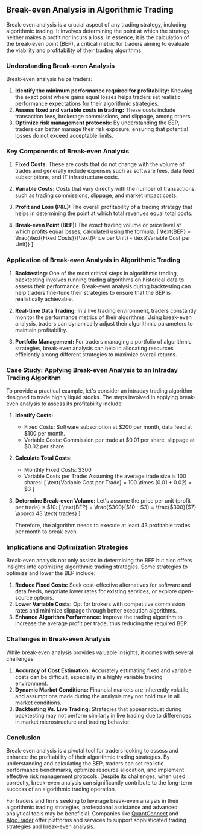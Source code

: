 ## Break-even Analysis in Algorithmic Trading

Break-even analysis is a crucial aspect of any trading strategy, including algorithmic trading. It involves determining the point at which the strategy neither makes a profit nor incurs a loss. In essence, it is the calculation of the break-even point (BEP), a critical metric for traders aiming to evaluate the viability and profitability of their trading algorithms.

### Understanding Break-even Analysis

Break-even analysis helps traders:

1. **Identify the minimum performance required for profitability:** Knowing the exact point where gains equal losses helps traders set realistic performance expectations for their algorithmic strategies.
2. **Assess fixed and variable costs in trading:** These costs include transaction fees, brokerage commissions, and slippage, among others.
3. **Optimize risk management protocols:** By understanding the BEP, traders can better manage their risk exposure, ensuring that potential losses do not exceed acceptable limits.

### Key Components of Break-even Analysis

1. **Fixed Costs:** These are costs that do not change with the volume of trades and generally include expenses such as software fees, data feed subscriptions, and IT infrastructure costs.

2. **Variable Costs:** Costs that vary directly with the number of transactions, such as trading commissions, slippage, and market impact costs.

3. **Profit and Loss (P&L):** The overall profitability of a trading strategy that helps in determining the point at which total revenues equal total costs.

4. **Break-even Point (BEP):** The exact trading volume or price level at which profits equal losses, calculated using the formula:
   \[
   \text{BEP} = \frac{\text{Fixed Costs}}{\text{Price per Unit} - \text{Variable Cost per Unit}}
   \]

### Application of Break-even Analysis in Algorithmic Trading

1. **Backtesting:** One of the most critical steps in algorithmic trading, backtesting involves running trading algorithms on historical data to assess their performance. Break-even analysis during backtesting can help traders fine-tune their strategies to ensure that the BEP is realistically achievable.

2. **Real-time Data Trading:** In a live trading environment, traders constantly monitor the performance metrics of their algorithms. Using break-even analysis, traders can dynamically adjust their algorithmic parameters to maintain profitability.

3. **Portfolio Management:** For traders managing a portfolio of algorithmic strategies, break-even analysis can help in allocating resources efficiently among different strategies to maximize overall returns.

### Case Study: Applying Break-even Analysis to an Intraday Trading Algorithm

To provide a practical example, let's consider an intraday trading algorithm designed to trade highly liquid stocks. The steps involved in applying break-even analysis to assess its profitability include:

1. **Identify Costs:**
   - Fixed Costs: Software subscription at $200 per month, data feed at $100 per month.
   - Variable Costs: Commission per trade at $0.01 per share, slippage at $0.02 per share.

2. **Calculate Total Costs:**
   - Monthly Fixed Costs: $300
   - Variable Costs per Trade: Assuming the average trade size is 100 shares:
     \[
     \text{Variable Cost per Trade} = 100 \times (0.01 + 0.02) = \$3
     \]

3. **Determine Break-even Volume:**
   Let's assume the price per unit (profit per trade) is $10:
   \[
   \text{BEP} = \frac{\$300}{\$10 - \$3} = \frac{\$300}{\$7} \approx 43 \text{ trades}
   \]

   Therefore, the algorithm needs to execute at least 43 profitable trades per month to break even.

### Implications and Optimization Strategies

Break-even analysis not only assists in determining the BEP but also offers insights into optimizing algorithmic trading strategies. Some strategies to optimize and lower the BEP include:

1. **Reduce Fixed Costs:** Seek cost-effective alternatives for software and data feeds, negotiate lower rates for existing services, or explore open-source options.
2. **Lower Variable Costs:** Opt for brokers with competitive commission rates and minimize slippage through better execution algorithms.
3. **Enhance Algorithm Performance:** Improve the trading algorithm to increase the average profit per trade, thus reducing the required BEP.

### Challenges in Break-even Analysis

While break-even analysis provides valuable insights, it comes with several challenges:

1. **Accuracy of Cost Estimation:** Accurately estimating fixed and variable costs can be difficult, especially in a highly variable trading environment.
2. **Dynamic Market Conditions:** Financial markets are inherently volatile, and assumptions made during the analysis may not hold true in all market conditions.
3. **Backtesting Vs. Live Trading:** Strategies that appear robust during backtesting may not perform similarly in live trading due to differences in market microstructure and trading behavior.

### Conclusion

Break-even analysis is a pivotal tool for traders looking to assess and enhance the profitability of their algorithmic trading strategies. By understanding and calculating the BEP, traders can set realistic performance benchmarks, optimize resource allocation, and implement effective risk management protocols. Despite its challenges, when used correctly, break-even analysis can significantly contribute to the long-term success of an algorithmic trading operation.

For traders and firms seeking to leverage break-even analysis in their algorithmic trading strategies, professional assistance and advanced analytical tools may be beneficial. Companies like [QuantConnect](https://www.quantconnect.com/) and [AlgoTrader](https://www.algotrader.com/) offer platforms and services to support sophisticated trading strategies and break-even analysis.

